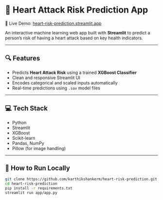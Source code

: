 # 💖 Heart Attack Risk Prediction App  
🔗 Live Demo: [heart-risk-prediction.streamlit.app](https://heart-risk-prediction-norgnh8ony7nyet2em3hgx.streamlit.app)

An interactive machine learning web app built with **Streamlit** to predict a person’s risk of having a heart attack based on key health indicators.

---

## 🔍 Features

- Predicts **Heart Attack Risk** using a trained **XGBoost Classifier**
- Clean and responsive Streamlit UI
- Encodes categorical and scaled inputs automatically
- Real-time predictions using `.sav` model files

---

## 💻 Tech Stack

- Python
- Streamlit
- XGBoost
- Scikit-learn
- Pandas, NumPy
- Pillow (for image handling)

---

## 🚀 How to Run Locally

```bash
git clone https://github.com/karthikshankerm/heart-risk-prediction.git
cd heart-risk-prediction
pip install -r requirements.txt
streamlit run app/app.py
